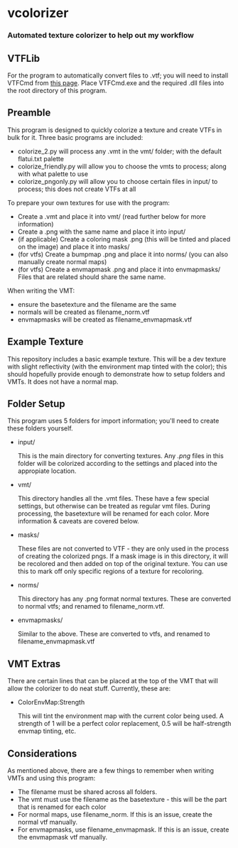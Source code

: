 # vcolorizer
### Automated texture colorizer to help out my workflow

## VTFLib
For the program to automatically convert files to .vtf; you will need to install VTFCmd from [this page](http://nemesis.thewavelength.net/index.php?c=177#p177). Place VTFCmd.exe and the required .dll files into the root directory of this program.

## Preamble
This program is designed to quickly colorize a texture and create VTFs in bulk for it.
Three basic programs are included:
 - colorize_2.py will process any .vmt in the vmt/ folder; with the default flatui.txt palette
 - colorize_friendly.py will allow you to choose the vmts to process; along with what palette to use
 - colorize_pngonly.py will allow you to choose certain files in input/ to process; this does not create VTFs at all
 
To prepare your own textures for use with the program:
 - Create a .vmt and place it into vmt/ (read further below for more information)
 - Create a .png with the same name and place it into input/
 - (if applicable) Create a coloring mask .png (this will be tinted and placed on the image) and place it into masks/
 - (for vtfs) Create a bumpmap .png and place it into norms/ (you can also manually create normal maps)
 - (for vtfs) Create a envmapmask .png and place it into envmapmasks/
Files that are related should share the same name.

When writing the VMT:
 - ensure the basetexture and the filename are the same
 - normals will be created as filename_norm.vtf
 - envmapmasks will be created as filename_envmapmask.vtf
 
## Example Texture
This repository includes a basic example texture. This will be a dev texture with slight reflectivity (with the environment map tinted with the color); this should hopefully provide enough to demonstrate how to setup folders and VMTs. It does not have a normal map.

## Folder Setup
This program uses 5 folders for import information; you'll need to create these folders yourself.
* input/

  This is the main directory for converting textures. Any _.png_ files in this folder will be colorized according to the settings and placed into the appropiate location.
  
* vmt/

  This directory handles all the .vmt files. These have a few special settings, but otherwise can be treated as regular vmt files. During processing, the basetexture will be renamed for each color. More information & caveats are covered below.
  
* masks/

  These files are not converted to VTF - they are only used in the process of creating the colorized pngs. If a mask image is in this directory, it will be recolored and then added on top of the original texture. You can use this to mark off only specific regions of a texture for recoloring.
  
* norms/

  This directory has any .png format normal textures. These are converted to normal vtfs; and renamed to filename_norm.vtf.
  
* envmapmasks/

  Similar to the above. These are converted to vtfs, and renamed to filename_envmapmask.vtf
## VMT Extras
There are certain lines that can be placed at the top of the VMT that will allow the colorizer to do neat stuff. Currently, these are:
* ColorEnvMap:Strength

  This will tint the environment map with the current color being used. A strength of 1 will be a perfect color replacement, 0.5 will be half-strength envmap tinting, etc.
## Considerations
As mentioned above, there are a few things to remember when writing VMTs and using this program:
* The filename must be shared across all folders.
* The vmt must use the filename as the basetexture - this will be the part that is renamed for each color
* For normal maps, use filename_norm. If this is an issue, create the normal vtf manually.
* For envmapmasks, use filename_envmapmask. If this is an issue, create the envmapmask vtf manually.
